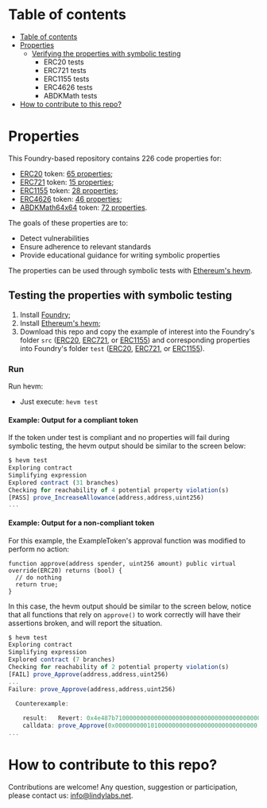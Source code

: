# Table of contents

- [Table of contents](#table-of-contents)
- [Properties](#properties)
  - [Verifying the properties with symbolic testing](#testing-the-properties-with-symbolic-testing)
    - ERC20 tests
    - ERC721 tests
    - ERC1155 tests
    - ERC4626 tests
    - ABDKMath tests
- [How to contribute to this repo?](#how-to-contribute-to-this-repo)

# Properties

This Foundry-based repository contains 226 code properties for:

- [ERC20](https://ethereum.org/en/developers/docs/standards/tokens/erc-20/) token: [65 properties](PROPERTIES.md#erc20);
- [ERC721](https://ethereum.org/en/developers/docs/standards/tokens/erc-721/) token: [15 properties](PROPERTIES.md#erc721);
- [ERC1155](https://ethereum.org/en/developers/docs/standards/tokens/erc-1155/) token: [28 properties](PROPERTIES.md#erc1155);
- [ERC4626](https://ethereum.org/en/developers/docs/standards/tokens/erc-4626/) token: [46 properties](PROPERTIES.md#erc4626);
- [ABDKMath64x64](https://ethereum.org/en/developers/docs/standards/tokens/erc-4626/) token: [72 properties](PROPERTIES.md#abdkmath64x64).

The goals of these properties are to:

- Detect vulnerabilities
- Ensure adherence to relevant standards
- Provide educational guidance for writing symbolic properties

The properties can be used through symbolic tests with [Ethereum's hevm](https://github.com/ethereum/hevm).

## Testing the properties with symbolic testing

1. Install [Foundry](https://book.getfoundry.sh/getting-started/installation);
2. Install [Ethereum's hevm](https://github.com/ethereum/hevm#installation);
3. Download this repo and copy the example of interest into the Foundry's folder `src` ([ERC20](https://github.com/lindy-labs/solidity_properties/tree/main/hevm/Examples/ERC20Examples/Openzeppelin), [ERC721](https://github.com/lindy-labs/solidity_properties/tree/main/hevm/Examples/ERC721Examples/NFT-Marketplace), or [ERC1155](https://github.com/lindy-labs/solidity_properties/tree/main/hevm/Examples/ERC1155Examples/Openzeppelin)) and corresponding properties into Foundry's folder `test` ([ERC20](https://github.com/lindy-labs/solidity_properties/tree/main/Properties/ERC20SymbolicProperties.sol), [ERC721](https://github.com/lindy-labs/solidity_properties/tree/main/Properties/ERC721SymbolicProperties.sol), or [ERC1155](https://github.com/lindy-labs/solidity_properties/tree/main/Properties/ERC1155SymbolicProperties.sol)).
 
### Run

Run hevm:

- Just execute: `hevm test`

#### Example: Output for a compliant token

If the token under test is compliant and no properties will fail during symbolic testing, the hevm output should be similar to the screen below:

``` JavaScript
$ hevm test
Exploring contract
Simplifying expression
Explored contract (31 branches)
Checking for reachability of 4 potential property violation(s)
[PASS] prove_IncreaseAllowance(address,address,uint256)
...
```

#### Example: Output for a non-compliant token

For this example, the ExampleToken's approval function was modified to perform no action:

```
function approve(address spender, uint256 amount) public virtual override(ERC20) returns (bool) {
  // do nothing
  return true;
}
```

In this case, the hevm output should be similar to the screen below, notice that all functions that rely on `approve()` to work correctly will have their assertions broken, and will report the situation.

``` JavaScript
$ hevm test
Exploring contract
Simplifying expression
Explored contract (7 branches)
Checking for reachability of 2 potential property violation(s)
[FAIL] prove_Approve(address,address,uint256)
...
Failure: prove_Approve(address,address,uint256)

  Counterexample:
  
    result:   Revert: 0x4e487b710000000000000000000000000000000000000000000000000000000000000001
    calldata: prove_Approve(0x0000000001010000000000000000000000000000,0x0000000000000000000000000000000080000000,115792089237316195423570985008687907853269984665640564039457584007913129639935)
...  
```

# How to contribute to this repo?

Contributions are welcome! Any question, suggestion or participation, please contact us: <info@lindylabs.net>.

